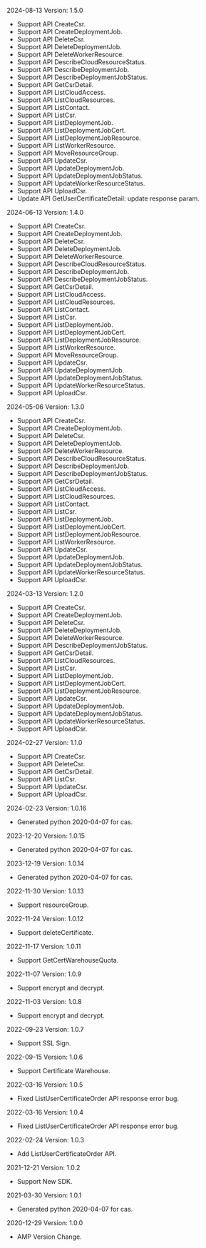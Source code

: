 2024-08-13 Version: 1.5.0
- Support API CreateCsr.
- Support API CreateDeploymentJob.
- Support API DeleteCsr.
- Support API DeleteDeploymentJob.
- Support API DeleteWorkerResource.
- Support API DescribeCloudResourceStatus.
- Support API DescribeDeploymentJob.
- Support API DescribeDeploymentJobStatus.
- Support API GetCsrDetail.
- Support API ListCloudAccess.
- Support API ListCloudResources.
- Support API ListContact.
- Support API ListCsr.
- Support API ListDeploymentJob.
- Support API ListDeploymentJobCert.
- Support API ListDeploymentJobResource.
- Support API ListWorkerResource.
- Support API MoveResourceGroup.
- Support API UpdateCsr.
- Support API UpdateDeploymentJob.
- Support API UpdateDeploymentJobStatus.
- Support API UpdateWorkerResourceStatus.
- Support API UploadCsr.
- Update API GetUserCertificateDetail: update response param.


2024-06-13 Version: 1.4.0
- Support API CreateCsr.
- Support API CreateDeploymentJob.
- Support API DeleteCsr.
- Support API DeleteDeploymentJob.
- Support API DeleteWorkerResource.
- Support API DescribeCloudResourceStatus.
- Support API DescribeDeploymentJob.
- Support API DescribeDeploymentJobStatus.
- Support API GetCsrDetail.
- Support API ListCloudAccess.
- Support API ListCloudResources.
- Support API ListContact.
- Support API ListCsr.
- Support API ListDeploymentJob.
- Support API ListDeploymentJobCert.
- Support API ListDeploymentJobResource.
- Support API ListWorkerResource.
- Support API MoveResourceGroup.
- Support API UpdateCsr.
- Support API UpdateDeploymentJob.
- Support API UpdateDeploymentJobStatus.
- Support API UpdateWorkerResourceStatus.
- Support API UploadCsr.


2024-05-06 Version: 1.3.0
- Support API CreateCsr.
- Support API CreateDeploymentJob.
- Support API DeleteCsr.
- Support API DeleteDeploymentJob.
- Support API DeleteWorkerResource.
- Support API DescribeCloudResourceStatus.
- Support API DescribeDeploymentJob.
- Support API DescribeDeploymentJobStatus.
- Support API GetCsrDetail.
- Support API ListCloudAccess.
- Support API ListCloudResources.
- Support API ListContact.
- Support API ListCsr.
- Support API ListDeploymentJob.
- Support API ListDeploymentJobCert.
- Support API ListDeploymentJobResource.
- Support API ListWorkerResource.
- Support API UpdateCsr.
- Support API UpdateDeploymentJob.
- Support API UpdateDeploymentJobStatus.
- Support API UpdateWorkerResourceStatus.
- Support API UploadCsr.


2024-03-13 Version: 1.2.0
- Support API CreateCsr.
- Support API CreateDeploymentJob.
- Support API DeleteCsr.
- Support API DeleteDeploymentJob.
- Support API DeleteWorkerResource.
- Support API DescribeDeploymentJobStatus.
- Support API GetCsrDetail.
- Support API ListCloudResources.
- Support API ListCsr.
- Support API ListDeploymentJob.
- Support API ListDeploymentJobCert.
- Support API ListDeploymentJobResource.
- Support API UpdateCsr.
- Support API UpdateDeploymentJob.
- Support API UpdateDeploymentJobStatus.
- Support API UpdateWorkerResourceStatus.
- Support API UploadCsr.


2024-02-27 Version: 1.1.0
- Support API CreateCsr.
- Support API DeleteCsr.
- Support API GetCsrDetail.
- Support API ListCsr.
- Support API UpdateCsr.
- Support API UploadCsr.


2024-02-23 Version: 1.0.16
- Generated python 2020-04-07 for cas.

2023-12-20 Version: 1.0.15
- Generated python 2020-04-07 for cas.

2023-12-19 Version: 1.0.14
- Generated python 2020-04-07 for cas.

2022-11-30 Version: 1.0.13
- Support resourceGroup.

2022-11-24 Version: 1.0.12
- Support deleteCertificate.

2022-11-17 Version: 1.0.11
- Support GetCertWarehouseQuota.

2022-11-07 Version: 1.0.9
- Support encrypt and decrypt.

2022-11-03 Version: 1.0.8
- Support encrypt and decrypt.

2022-09-23 Version: 1.0.7
- Support SSL Sign.

2022-09-15 Version: 1.0.6
- Support Certificate Warehouse.

2022-03-16 Version: 1.0.5
- Fixed ListUserCertificateOrder API response error bug.

2022-03-16 Version: 1.0.4
- Fixed ListUserCertificateOrder API response error bug.

2022-02-24 Version: 1.0.3
- Add ListUserCertificateOrder API.

2021-12-21 Version: 1.0.2
- Support New SDK.

2021-03-30 Version: 1.0.1
- Generated python 2020-04-07 for cas.

2020-12-29 Version: 1.0.0
- AMP Version Change.


